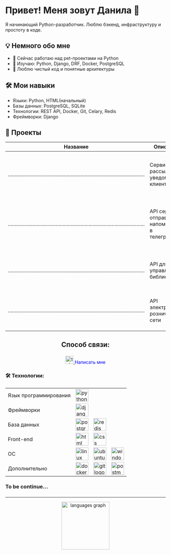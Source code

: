 
# Привет! Меня зовут Данила 👋

Я начинающий Python-разработчик. Люблю бэкенд, инфраструктуру и простоту в коде.

## 💡 Немного обо мне

- 🔭 Сейчас работаю над pet-проектами на Python
- 🌱 Изучаю: Python, Django, DRF, Docker, PostgreSQL
- 💬 Люблю чистый код и понятные архитектуры

## 🛠 Мои навыки
- Языки: Python, HTML(начальный)
- Базы данных: PostgreSQL, SQLite
- Технологии: REST API, Docker, Git, Celary, Redis
- Фреймворки: Django

## 📂 Проекты

| Название | Описание | Стек |
|----------|----------|------|
| .................................................................................................... | Сервис рассылки уведомлений клиентам | Python, Django, PostgreSQL, Docker, Docker-compose, HTML, CSS |
| .................................................................................................... | API сервис отправки напоминаний в телеграмме | Python, DRF, PostgreSQL, Docker, Docker-compose, Celary, Redis |
| .................................................................................................... | API для управления библиотекой | Python, DRF, PostgreSQL, Docker, Docker-compose |
| .................................................................................................... | API электронной розничной сети | Python, DRF, PostgreSQL, Docker, Docker-compose |


<h2 align="center">Способ связи:</h2>

###

<div align="center">
  <a href="https://t.me/danielrusky" target="_blank">
    <img src="https://img.shields.io/static/v1?message=Telegram&logo=telegram&label=&color=2CA5E0&logoColor=white&labelColor=&style=for-the-badge" height="25" alt="telegram logo"  />
  </a>
  <a href="mailto:spook9400@mail.ru" style="text-decoration:none; color:blue;">
  Написать мне
</a>
</a>
  </a>
</div>

###

<h3 align="left">🛠 Технологии:</h3>

###
<table style="width:100%">
  <tr>
    <td>Язык программирования</td>
    <td><img src="https://skillicons.dev/icons?i=py" height="40" alt="python logo" /></td>
  </tr>
  <tr>
    <td>Фреймворки</td>
    <td><img src="https://skillicons.dev/icons?i=django" height="40" alt="django logo" /></td>
  </tr>
  <tr>
    <td>База данных</td>
    <td><img src="https://skillicons.dev/icons?i=postgres" height="40" alt="postgresql logo" /></td>
    <td><img src="https://skillicons.dev/icons?i=redis" height="40" alt="redis logo" /></td>
  </tr>
  <tr>
    <td> Front-end </td>
    <td><img src="https://cdn.jsdelivr.net/gh/devicons/devicon/icons/html5/html5-original.svg" height="40" alt="html logo" /></td>
    <td><img src="https://cdn.jsdelivr.net/gh/devicons/devicon/icons/css3/css3-original.svg" height="40" alt="css logo" /></td>
    
  </tr>
  <tr>
    <td> ОС </td>
    <td><img src="https://skillicons.dev/icons?i=linux" height="40" alt="linux logo" /></td>
    <td><img src="https://skillicons.dev/icons?i=ubuntu" height="40" alt="ubuntu logo" /></td>
    <td><img src="https://skillicons.dev/icons?i=windows" height="40" alt="windows logo" /></td>
  </tr>
  <tr>
    <td> Дополнительно </td>
    <td><img src="https://skillicons.dev/icons?i=docker" height="40" alt="docker logo" /></td>
    <td><img src="https://skillicons.dev/icons?i=github" height="40" alt="git logo" /></td>
    <td><img src="https://skillicons.dev/icons?i=postman" height="40" alt="postman logo" /></td>
    
  </tr>
  <!-- Добавьте остальные строки для остальных технологий -->
</table>

### To be continue...


###
___
<div align="center">
  <img src="https://github-readme-stats.vercel.app/api/top-langs?username=yambur&locale=en&hide_title=false&layout=compact&card_width=320&langs_count=5&theme=dracula&hide_border=false&order=2" height="150" alt="languages graph"  />
</div>

###

